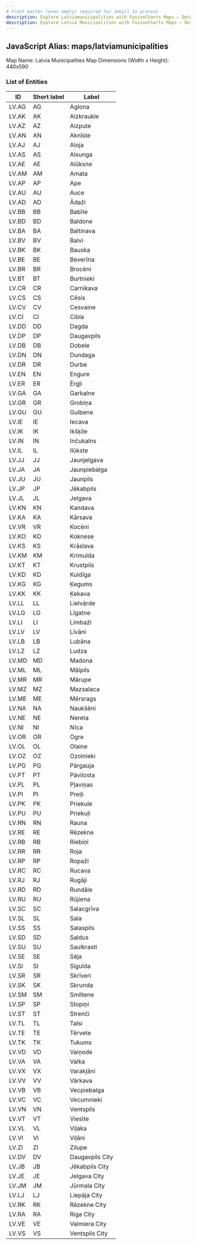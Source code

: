 ```yaml
---
# Front matter (even empty) required for Jekyll to process
description: Explore Latviamunicipalities with FusionCharts Maps – Detailed features for seamless integration. Try now & enhance your data visualization today! 
description: Explore Latvia Municipalities with FusionCharts Maps – Detailed features for seamless integration. Try now & enhance your data visualization today!
---
```


## JavaScript Alias: maps/latviamunicipalities

Map Name: Latvia Municipalities Map
Dimensions (Width x Height): 440x590

### List of Entities

ID | Short label | Label
---|---|---|
LV.AG|AG|Aglona
LV.AK|AK|Aizkraukle
LV.AZ|AZ|Aizpute
LV.AN|AN|Aknīste
LV.AJ|AJ|Aloja
LV.AS|AS|Alsunga
LV.AE|AE|Alūksne
LV.AM|AM|Amata
LV.AP|AP|Ape
LV.AU|AU|Auce
LV.AD|AD|Ādaži
LV.BB|BB|Babīte
LV.BD|BD|Baldone
LV.BA|BA|Baltinava
LV.BV|BV|Balvi
LV.BK|BK|Bauska
LV.BE|BE|Beverīna
LV.BR|BR|Brocēni
LV.BT|BT|Burtnieki
LV.CR|CR|Carnikava
LV.CS|CS|Cēsis
LV.CV|CV|Cesvaine
LV.CI|CI|Cibla
LV.DD|DD|Dagda
LV.DP|DP|Daugavpils
LV.DB|DB|Dobele
LV.DN|DN|Dundaga
LV.DR|DR|Durbe
LV.EN|EN|Engure
LV.ER|ER|Ērgļi
LV.GA|GA|Garkalne
LV.GR|GR|Grobiņa
LV.GU|GU|Gulbene
LV.IE|IE|Iecava
LV.IK|IK|Ikšķile
LV.IN|IN|Inčukalns
LV.IL|IL|Ilūkste
LV.JJ|JJ|Jaunjelgava
LV.JA|JA|Jaunpiebalga
LV.JU|JU|Jaunpils
LV.JP|JP|Jēkabpils
LV.JL|JL|Jelgava
LV.KN|KN|Kandava
LV.KA|KA|Kārsava
LV.VR|VR|Kocēni
LV.KO|KO|Koknese
LV.KS|KS|Krāslava
LV.KM|KM|Krimulda
LV.KT|KT|Krustpils
LV.KD|KD|Kuldīga
LV.KG|KG|Ķegums
LV.KK|KK|Ķekava
LV.LL|LL|Lielvārde
LV.LG|LG|Līgatne
LV.LI|LI|Limbaži
LV.LV|LV|Līvāni
LV.LB|LB|Lubāna
LV.LZ|LZ|Ludza
LV.MD|MD|Madona
LV.ML|ML|Mālpils
LV.MR|MR|Mārupe
LV.MZ|MZ|Mazsalaca
LV.ME|ME|Mērsrags
LV.NA|NA|Naukšēni
LV.NE|NE|Nereta
LV.NI|NI|Nīca
LV.OR|OR|Ogre
LV.OL|OL|Olaine
LV.OZ|OZ|Ozolnieki
LV.PG|PG|Pārgauja
LV.PT|PT|Pāvilosta
LV.PL|PL|Pļaviņas
LV.PI|PI|Preiļi
LV.PK|PK|Priekule
LV.PU|PU|Priekuļi
LV.RN|RN|Rauna
LV.RE|RE|Rēzekne
LV.RB|RB|Riebiņi
LV.RR|RR|Roja
LV.RP|RP|Ropaži
LV.RC|RC|Rucava
LV.RJ|RJ|Rugāji
LV.RD|RD|Rundāle
LV.RU|RU|Rūjiena
LV.SC|SC|Salacgrīva
LV.SL|SL|Sala
LV.SS|SS|Salaspils
LV.SD|SD|Saldus
LV.SU|SU|Saulkrasti
LV.SE|SE|Sēja
LV.SI|SI|Sigulda
LV.SR|SR|Skrīveri
LV.SK|SK|Skrunda
LV.SM|SM|Smiltene
LV.SP|SP|Stopiņi
LV.ST|ST|Strenči
LV.TL|TL|Talsi
LV.TE|TE|Tērvete
LV.TK|TK|Tukums
LV.VD|VD|Vaiņode
LV.VA|VA|Valka
LV.VX|VX|Varakļāni
LV.VV|VV|Vārkava
LV.VB|VB|Vecpiebalga
LV.VC|VC|Vecumnieki
LV.VN|VN|Ventspils
LV.VT|VT|Viesīte
LV.VL|VL|Viļaka
LV.VI|VI|Viļāni
LV.ZI|ZI|Zilupe
LV.DV|DV|Daugavpils City
LV.JB|JB|Jēkabpils City
LV.JE|JE|Jelgava City
LV.JM|JM|Jūrmala City
LV.LJ|LJ|Liepāja City
LV.RK|RK|Rēzekne City
LV.RA|RA|Riga City
LV.VE|VE|Valmiera City
LV.VS|VS|Ventspils City
